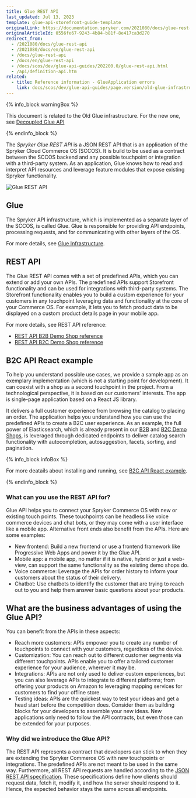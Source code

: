 ```yaml
---
title: Glue REST API
last_updated: Jul 13, 2023
template: glue-api-storefront-guide-template
originalLink: https://documentation.spryker.com/2021080/docs/glue-rest-api
originalArticleId: 0556fe67-9243-4b84-b81f-8e417ca3d270
redirect_from:
  - /2021080/docs/glue-rest-api
  - /2021080/docs/en/glue-rest-api
  - /docs/glue-rest-api
  - /docs/en/glue-rest-api
  - /docs/scos/dev/glue-api-guides/202200.0/glue-rest-api.html
  - /api/definition-api.htm
related:
  - title: Reference information - GlueApplication errors
    link: docs/scos/dev/glue-api-guides/page.version/old-glue-infrastructure/reference-information-glueapplication-errors.html
---
```


{% info_block warningBox %}

This document is related to the Old Glue infrastructure. For the new one, see [Decoupled Glue API](/docs/scos/dev/glue-api-guides/{{page.version}}/decoupled-glue-api.html)

{% endinfo_block %}

The *Spryker Glue REST API* is a JSON REST API that is an application of the Spryker Cloud Commerce OS (SCCOS). It is build to be used as a contract between the SCCOS backend and any possible touchpoint or integration with a third-party system. As an application, Glue knows how to read and interpret API resources and leverage feature modules that expose existing Spryker functionality.

![Glue REST API](https://spryker.s3.eu-central-1.amazonaws.com/docs/Glue+API/Glue+REST+API/glue-rest-api.jpg)

## Glue

The Spryker API infrastructure, which is implemented as a separate layer of the SCCOS, is called Glue. Glue is responsible for providing API endpoints, processing requests, and for communicating with other layers of the OS.

For more details, see [Glue Infrastructure](/docs/scos/dev/glue-api-guides/{{page.version}}/old-glue-infrastructure/glue-infrastructure.html).

## REST API

The Glue REST API comes with a set of predefined APIs, which you can extend or add your own APIs. The predefined APIs support Storefront functionality and can be used for integrations with third-party systems. The Storefront functionality enables you to build a custom experience for your customers in any touchpoint leveraging data and functionality at the core of your Commerce OS. For example, it lets you to fetch product data to be displayed on a custom product details page in your mobile app.

For more details, see REST API reference:

* [REST API B2B Demo Shop reference](/docs/scos/dev/glue-api-guides/{{site.version}}/old-glue-infrastructure/rest-api-b2b-reference.html)
* [REST API B2C Demo Shop reference](/docs/scos/dev/glue-api-guides/{{site.version}}/old-glue-infrastructure/rest-api-b2c-reference.html)

## B2C API React example

To help you understand possible use cases, we provide a sample app as an exemplary implementation (which is not a starting point for development). It can coexist with a shop as a second touchpoint in the project. From a technological perspective, it is based on our customers' interests. The app is single-page application based on a React JS library.

It delivers a full customer experience from browsing the catalog to placing an order. The application helps you understand how you can use the predefined APIs to create a B2C user experience. As an example, the full power of Elasticsearch, which is already present in our [B2B](/docs/scos/user/intro-to-spryker/b2b-suite.html) and [B2C Demo Shops](/docs/scos/user/intro-to-spryker/b2c-suite.html), is leveraged through dedicated endpoints to deliver catalog search functionality with autocompletion, autosuggestion, facets, sorting, and pagination.

{% info_block infoBox %}

For more deatails about installing and running, see [B2C API React example](/docs/scos/dev/glue-api-guides/{{page.version}}/glue-api-tutorials/b2c-api-react-example/b2c-api-react-example.html).

{% endinfo_block %}

### What can you use the REST API for?

Glue API helps you to connect your Spryker Commerce OS with new or existing touch points. These touchpoints can be headless like voice commerce devices and chat bots, or they may come with a user interface like a mobile app. Alternative front ends also benefit from the APIs. Here are some examples:
* New frontend: Build a new frontend or use a frontend framework like Progressive Web Apps and power it by the Glue API.
* Mobile app: a mobile app, no matter if it is native, hybrid or just a web-view, can support the same functionality as the existing demo shops do.
* Voice commerce: Leverage the APIs for order history to inform your customers about the status of their delivery.
* Chatbot: Use chatbots to identify the customer that are trying to reach out to you and help them answer basic questions about your products.

## What are the business advantages of using the Glue API?

You can benefit from the APIs in these aspects:
* Reach more customers: APIs empower you to create any number of touchpoints to connect with your customers, regardless of the device.
* Customization:  You can reach out to different customer segments via different touchpoints. APIs enable you to offer a tailored customer experience for your audience, wherever it may be.
* Integrations: APIs are not only used to deliver custom experiences, but you can also leverage APIs to integrate to different platforms; from offering your products on Amazon to leveraging mapping services for customers to find your offline store.
* Testing ideas: APIs are the quickest way to test your ideas and get a head start before the competition does. Consider them as building blocks for your developers to assemble your new ideas. New applications only need to follow the API contracts, but even those can be extended for your purposes.

### Why did we introduce the Glue API?

The REST API represents a contract that developers can stick to when they are extending the Spryker Commerce OS with new touchpoints or integrations. The predefined APIs are not meant to be used in the same way. Furthermore, all REST API requests are handled according to the [JSON REST API specification](https://jsonapi.org/). These specifications define how clients should request data, fetch it, modify it, and how the server should respond to it. Hence, the expected behavior stays the same across all endpoints.
